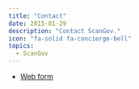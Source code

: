 ```yaml
---
title: "Contact"
date: 2015-01-29
description: "Contact ScanGov."
icon: "fa-solid fa-concierge-bell"
topics:
  - ScanGov
---
```


* [Web form](https://docs.google.com/forms/d/e/1FAIpQLSeKiSG0f07leAwW1QqIMSoDIgTA92m0jVy6NADtiaoPhg4rww/viewform?usp=sharing)